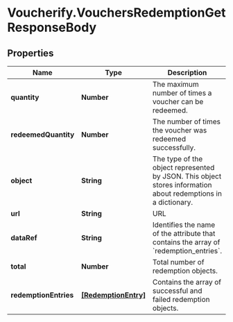 # Voucherify.VouchersRedemptionGetResponseBody

## Properties

Name | Type | Description | Notes
------------ | ------------- | ------------- | -------------
**quantity** | **Number** | The maximum number of times a voucher can be redeemed. | [optional] 
**redeemedQuantity** | **Number** | The number of times the voucher was redeemed successfully. | [optional] 
**object** | **String** | The type of the object represented by JSON. This object stores information about redemptions in a dictionary. | [optional] [default to &#39;list&#39;]
**url** | **String** | URL | [optional] 
**dataRef** | **String** | Identifies the name of the attribute that contains the array of &#x60;redemption_entries&#x60;. | [optional] [default to &#39;redemption_entries&#39;]
**total** | **Number** | Total number of redemption objects. | [optional] 
**redemptionEntries** | [**[RedemptionEntry]**](RedemptionEntry.md) | Contains the array of successful and failed redemption objects. | 


